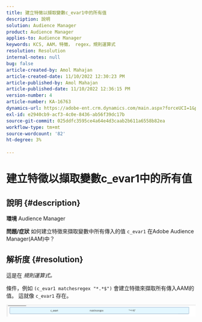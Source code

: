 ```yaml
---
title: 建立特徵以擷取變數c_evar1中的所有值
description: 說明
solution: Audience Manager
product: Audience Manager
applies-to: Audience Manager
keywords: KCS, AAM，特徵， regex，規則運算式
resolution: Resolution
internal-notes: null
bug: false
article-created-by: Amol Mahajan
article-created-date: 11/10/2022 12:30:23 PM
article-published-by: Amol Mahajan
article-published-date: 11/10/2022 12:36:15 PM
version-number: 4
article-number: KA-16763
dynamics-url: https://adobe-ent.crm.dynamics.com/main.aspx?forceUCI=1&pagetype=entityrecord&etn=knowledgearticle&id=afe65171-f360-ed11-9561-6045bd006268
exl-id: e2940cb9-acf3-4c0e-8436-ab56f39dc17b
source-git-commit: 025ddfc3595ce4a64e4d3caab2b611a6558b82ea
workflow-type: tm+mt
source-wordcount: '82'
ht-degree: 3%

---
```


# 建立特徵以擷取變數c_evar1中的所有值

## 說明 {#description}

<b>環境</b>
Audience Manager


<b>問題/症狀</b>
如何建立特徵來擷取變數中所有傳入的值 `c_evar1` 在Adobe Audience Manager(AAM)中？


## 解析度 {#resolution}


這是在 *規則運算式。*

條件，例如 `(c_evar1 matchesregex "*.*$")` 會建立特徵來擷取所有傳入AAM的值。 這就像 `c_evar1` 存在。



![](assets/1b1452cb-a86b-eb11-a812-00224803aaf7.png)
